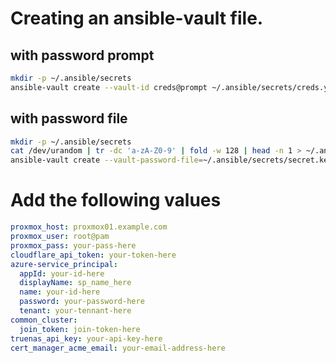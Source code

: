 # Creating an ansible-vault file.

## with password prompt

```bash
mkdir -p ~/.ansible/secrets
ansible-vault create --vault-id creds@prompt ~/.ansible/secrets/creds.yml
```

## with password file

```bash
mkdir -p ~/.ansible/secrets
cat /dev/urandom | tr -dc 'a-zA-Z0-9' | fold -w 128 | head -n 1 > ~/.ansible/secrets/secret.key
ansible-vault create --vault-password-file=~/.ansible/secrets/secret.key ~/.ansible/secrets/creds.yml
```

# Add the following values

```yaml
proxmox_host: proxmox01.example.com
proxmox_user: root@pam
proxmox_pass: your-pass-here
cloudflare_api_token: your-token-here
azure-service_principal:
  appId: your-id-here
  displayName: sp_name_here
  name: your-id-here
  password: your-password-here
  tenant: your-tennant-here
common_cluster:
  join_token: join-token-here
truenas_api_key: your-api-key-here
cert_manager_acme_email: your-email-address-here
```
